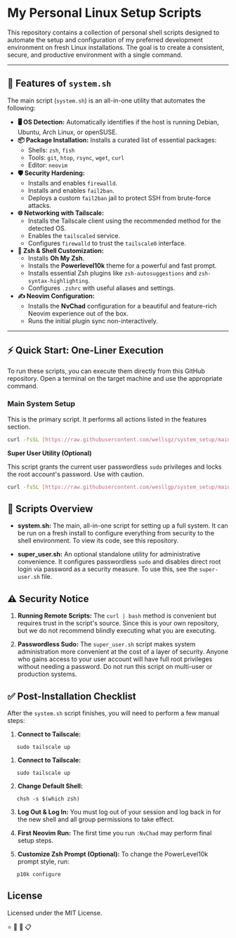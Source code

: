 # My Personal Linux Setup Scripts

This repository contains a collection of personal shell scripts designed to automate the setup and configuration of my preferred development environment on fresh Linux installations. The goal is to create a consistent, secure, and productive environment with a single command.

---

## 🚀 Features of `system.sh`

The main script (`system.sh`) is an all-in-one utility that automates the following:

-   **🖥️ OS Detection:** Automatically identifies if the host is running Debian, Ubuntu, Arch Linux, or openSUSE.
-   **📦 Package Installation:** Installs a curated list of essential packages:
    -   Shells: `zsh`, `fish`
    -   Tools: `git`, `htop`, `rsync`, `wget`, `curl`
    -   Editor: `neovim`
-   **🛡️ Security Hardening:**
    -   Installs and enables `firewalld`.
    -   Installs and enables `fail2ban`.
    -   Deploys a custom `fail2ban` jail to protect SSH from brute-force attacks.
-   **🌐 Networking with Tailscale:**
    -   Installs the Tailscale client using the recommended method for the detected OS.
    -   Enables the `tailscaled` service.
    -   Configures `firewalld` to trust the `tailscale0` interface.
-   **🐚 Zsh & Shell Customization:**
    -   Installs **Oh My Zsh**.
    -   Installs the **Powerlevel10k** theme for a powerful and fast prompt.
    -   Installs essential Zsh plugins like `zsh-autosuggestions` and `zsh-syntax-highlighting`.
    -   Configures `.zshrc` with useful aliases and settings.
-   **✍️ Neovim Configuration:**
    -   Installs the **NvChad** configuration for a beautiful and feature-rich Neovim experience out of the box.
    -   Runs the initial plugin sync non-interactively.

---

## ⚡ Quick Start: One-Liner Execution

To run these scripts, you can execute them directly from this GitHub repository. Open a terminal on the target machine and use the appropriate command.

### Main System Setup

This is the primary script. It performs all actions listed in the features section.

```bash
curl -fsSL [https://raw.githubusercontent.com/wellsgz/system_setup/main/system.sh](https://raw.githubusercontent.com/wellsgz/system_setup/main/system.sh) | bash
```

**Super User Utility (Optional)**

This script grants the current user passwordless `sudo` privileges and locks the root account's password. Use with caution.

```bash
curl -fsSL [https://raw.githubusercontent.com/wesllgp/system_setup/main/super_user.sh](https://raw.githubusercontent.com/wellsgz/system_setup/main/super_user.sh) | sudo bash
```

## 📄 Scripts Overview

- **system.sh:** The main, all-in-one script for setting up a full system. It can be run on a fresh install to configure everything from security to the shell environment. To view its code, see this repository.

- **super_user.sh:** An optional standalone utility for administrative convenience. It configures passwordless `sudo` and disables direct root login via password as a security measure. To use this, see the `super-user.sh` file.

## ⚠️ Security Notice

1. **Running Remote Scripts:** The `curl | bash` method is convenient but requires trust in the script's source. Since this is your own repository, but we do not recommend blindly executing what you are executing.

2. **Passwordless Sudo:** The `super_user.sh` script makes system administration more convenient at the cost of a layer of security. Anyone who gains access to your user account will have full root privileges without needing a password. Do not run this script on multi-user or production systems.

## ✅ Post-Installation Checklist

After the `system.sh` script finishes, you will need to perform a few manual steps:

1. **Connect to Tailscale:**

```
   sudo tailscale up
```

1. **Connect to Tailscale:**

```
   sudo tailscale up
```

2. **Change Default Shell:**

```
   chsh -s $(which zsh)
```

3. **Log Out & Log In:** You must log out of your session and log back in for the new shell and all group permissions to take effect.

4. **First Neovim Run:** The first time you run `:NvChad` may perform final setup steps.

5. **Customize Zsh Prompt (Optional):** To change the PowerLevel10k prompt style, run:

```
   p10k configure
```

## License

Licensed under the MIT License.

⭐ 🔗 👀 📋
